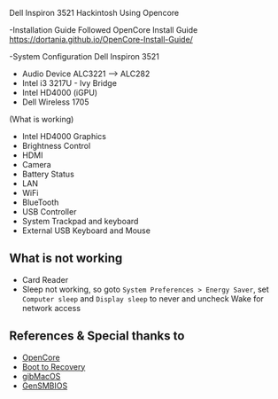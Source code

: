  Dell Inspiron 3521 Hackintosh Using Opencore

 -Installation Guide Followed
 OpenCore Install Guide https://dortania.github.io/OpenCore-Install-Guide/

-System Configuration
Dell Inspiron 3521
- Audio Device ALC3221 --> ALC282
- Intel i3 3217U - Ivy Bridge
- Intel HD4000 (iGPU)
- Dell Wireless 1705

(What is working)
- Intel HD4000 Graphics
- Brightness Control
- HDMI
- Camera
- Battery Status
- LAN
- WiFi
- BlueTooth
- USB Controller
- System Trackpad and keyboard
- External USB Keyboard and Mouse

## What is not working
- Card Reader
- Sleep not working, so goto `System Preferences > Energy Saver`, set `Computer sleep` and `Display sleep` to never and uncheck Wake for network access

## References & Special thanks to
- [OpenCore](https://dortania.github.io/OpenCore-Install-Guide/)
- [Boot to Recovery](https://apple.stackexchange.com/questions/367336/macos-boot-to-recovery-mode-command-line)
- [gibMacOS ](https://github.com/corpnewt/gibMacOS)
- [GenSMBIOS](https://github.com/corpnewt/GenSMBIOS)
